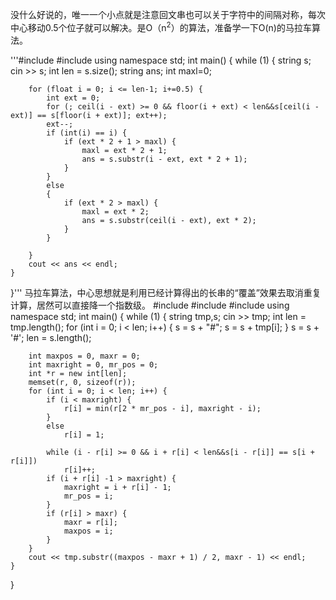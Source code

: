没什么好说的，唯一一个小点就是注意回文串也可以关于字符中的间隔对称，每次中心移动0.5个位子就可以解决。是O（n<sup>2</sup>）的算法，准备学一下O(n)的马拉车算法。

'''#include<iostream>
#include<string>
using namespace std;
int main() {
	while (1) {
		string s;
		cin >> s;
		int len = s.size();
		string ans;
		int maxl=0;
		
		for (float i = 0; i <= len-1; i+=0.5) {
			int ext = 0;
			for (; ceil(i - ext) >= 0 && floor(i + ext) < len&&s[ceil(i - ext)] == s[floor(i + ext)]; ext++);
			ext--;
			if (int(i) == i) {
				if (ext * 2 + 1 > maxl) {
					maxl = ext * 2 + 1;
					ans = s.substr(i - ext, ext * 2 + 1);
				}
			}
			else
			{
				if (ext * 2 > maxl) {
					maxl = ext * 2;
					ans = s.substr(ceil(i - ext), ext * 2);
				}
			}

		}
		cout << ans << endl;
	}
}'''
马拉车算法，中心思想就是利用已经计算得出的长串的“覆盖”效果去取消重复计算，居然可以直接降一个指数级。
#include<iostream>
#include<string>
#include<algorithm>
using namespace std;
int main() {
	while (1) {
		string tmp,s;
		cin >> tmp;
		int len = tmp.length();
		for (int i = 0; i < len; i++) {
			s = s + "#";
			s = s + tmp[i];
		}
		s = s + '#';
		len = s.length();

		int maxpos = 0, maxr = 0;
		int maxright = 0, mr_pos = 0;
		int *r = new int[len];
		memset(r, 0, sizeof(r));
		for (int i = 0; i < len; i++) {
			if (i < maxright) {
				r[i] = min(r[2 * mr_pos - i], maxright - i);
			}
			else
				r[i] = 1;

			while (i - r[i] >= 0 && i + r[i] < len&&s[i - r[i]] == s[i + r[i]])
				r[i]++;
			if (i + r[i] -1 > maxright) {
				maxright = i + r[i] - 1;
				mr_pos = i;
			}
			if (r[i] > maxr) {
				maxr = r[i];
				maxpos = i;
			}
		}
		cout << tmp.substr((maxpos - maxr + 1) / 2, maxr - 1) << endl;
	}
}
